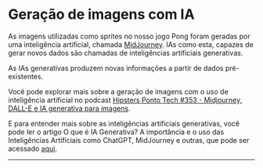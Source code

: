 # Geração de imagens com IA


As imagens utilizadas como sprites no nosso jogo Pong foram geradas por uma inteligência artificial, chamada [MidJourney](https://www.midjourney.com/home/). IAs como esta, capazes de gerar novos dados são chamadas de inteligências artificiais generativas.

As IAs generativas produzem novas informações a partir de dados pré-existentes.

Você pode explorar mais sobre a geração de imagens com o uso de inteligência artificial no podcast [Hipsters Ponto Tech #353 - Midjourney, DALL-E e IA generativa para imagens](https://cursos.alura.com.br/extra/hipsterstech/midjourney-dall-e-e-ia-generativa-para-imagens-hipsters-ponto-tech-353-a2025).

E para entender mais sobre as inteligências artificiais generativas, você pode ler o artigo O que é IA Generativa? A importância e o uso das Inteligências Artificiais como ChatGPT, MidJourney e outras, que pode ser acessado [aqui](https://www.alura.com.br/artigos/inteligencia-artificial-ia-generativa-chatgpt-gpt-midjourney).

---
